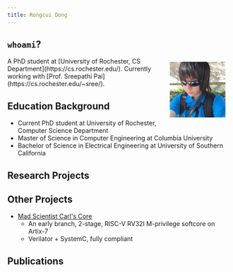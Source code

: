 ```yaml
---
title: Rongcui Dong
---
```


## `whoami`?
<img style="float: right; margin: 10px; width:25%;" src="images/头像.jpg" />
A PhD student at [University of Rochester, CS Department](https://cs.rochester.edu/).
Currently working with [Prof. Sreepathi Pai](https://cs.rochester.edu/~sree/).

## Education Background
* Current PhD student at University of Rochester, Computer Science Department
* Master of Science in Computer Engineering at Columbia University
* Bachelor of Science in Electrical Engineering at University of Southern California

## Research Projects

## Other Projects
* [Mad Scientist Carl's Core](https://github.com/rongcuid/MSCC)
    * An early branch, 2-stage, RISC-V RV32I M-privilege softcore on Artix-7
    * Verilator + SystemC, fully compliant

## Publications